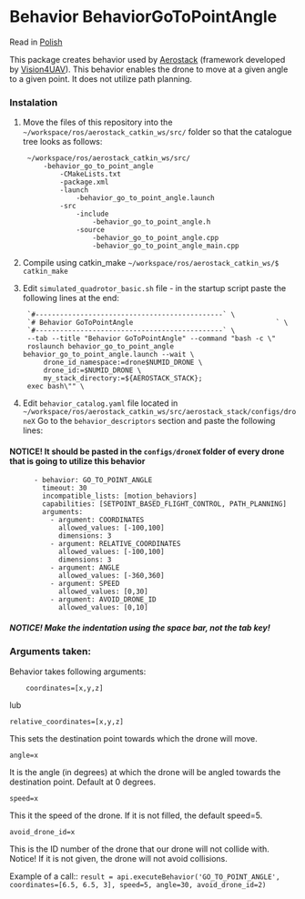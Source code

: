 # Behavior BehaviorGoToPointAngle

Read in [Polish]

This package creates behavior used by [Aerostack] (framework developed by [Vision4UAV]).
This behavior enables the drone to move at a given angle to a given point. It does not utilize path planning.

### Instalation ###
1. Move the files of this repository into the
    `~/workspace/ros/aerostack_catkin_ws/src/`
   folder so that the catalogue tree looks as follows:
    
        ~/workspace/ros/aerostack_catkin_ws/src/
            -behavior_go_to_point_angle
    		    -CMakeLists.txt
                -package.xml
                -launch
                    -behavior_go_to_point_angle.launch
    			-src
                    -include
                        -behavior_go_to_point_angle.h
                    -source
                        -behavior_go_to_point_angle.cpp
                        -behavior_go_to_point_angle_main.cpp

2. Compile using catkin_make `~/workspace/ros/aerostack_catkin_ws/$ catkin_make`
3. Edit `simulated_quadrotor_basic.sh` file - in the startup script paste the following lines at the end:
    
	    `#----------------------------------------------` \
	    `# Behavior GoToPointAngle                                   ` \
	    `#----------------------------------------------` \
	    --tab --title "Behavior GoToPointAngle" --command "bash -c \"
	    roslaunch behavior_go_to_point_angle behavior_go_to_point_angle.launch --wait \
    		drone_id_namespace:=drone$NUMID_DRONE \
    		drone_id:=$NUMID_DRONE \
    		my_stack_directory:=${AEROSTACK_STACK};
    	exec bash\"" \
    
4. Edit `behavior_catalog.yaml` file located in `~/workspace/ros/aerostack_catkin_ws/src/aerostack_stack/configs/droneX` 
    Go to the `behavior_descriptors` section and paste the following lines:
#### NOTICE! It should be pasted in the `configs/droneX` folder of every drone that is going to utilize this behavior
		
          - behavior: GO_TO_POINT_ANGLE
            timeout: 30
            incompatible_lists: [motion_behaviors]
            capabilities: [SETPOINT_BASED_FLIGHT_CONTROL, PATH_PLANNING]
            arguments:
              - argument: COORDINATES
                allowed_values: [-100,100]
                dimensions: 3
              - argument: RELATIVE_COORDINATES
                allowed_values: [-100,100]
                dimensions: 3
              - argument: ANGLE
                allowed_values: [-360,360]
              - argument: SPEED
                allowed_values: [0,30]
              - argument: AVOID_DRONE_ID
                allowed_values: [0,10]

##### NOTICE! Make the indentation using the space bar, not the tab key!

### Arguments taken: ###
Behavior takes following arguments:
    
        coordinates=[x,y,z]
    
lub
    
    relative_coordinates=[x,y,z]
    
This sets the destination point towards which the drone will move.
    
    angle=x
    
It is the angle (in degrees) at which the drone will be angled towards the destination point. Default at 0 degrees.
    
    speed=x
    
This it the speed of the drone. If it is not filled, the default speed=5.

    avoid_drone_id=x

This is the ID number of the drone that our drone will not collide with. Notice! If it is not given, the drone will not avoid collisions.

Example of a call::
`result = api.executeBehavior('GO_TO_POINT_ANGLE', coordinates=[6.5, 6.5, 3], speed=5, angle=30, avoid_drone_id=2)`


[//]: # (These are reference links used in the body of this note and get stripped out when the markdown processor does its job. There is no need to format nicely because it shouldn't be seen. Thanks SO - http://stackoverflow.com/questions/4823468/store-comments-in-markdown-syntax)
   [Polish]: <https://github.com/JacekCieslak95/behavior_go_to_point_angle/blob/master/README.md>
   [English]: <https://github.com/JacekCieslak95/behavior_go_to_point_angle/blob/master/README_en.md>
   [Aerostack]: <https://github.com/Vision4UAV/Aerostack>
   [Vision4UAV]: <https://github.com/Vision4UAV>
